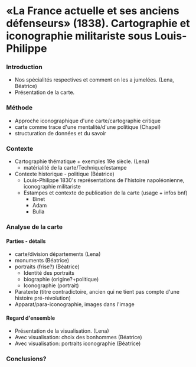 



# «La France actuelle et ses anciens défenseurs» (1838). Cartographie et iconographie militariste sous Louis-Philippe 

<!-- redemander la durée à Christina! -->



### Introduction

- Nos spécialités respectives et comment on les a jumelées. (Lena, Béatrice)
- Présentation de la carte.

### Méthode

- Approche iconographique d'une carte/cartographie critique
- carte comme trace d'une mentalité/d'une politique (Chapel)
- structuration de données et du savoir

### Contexte

- Cartographie thématique + exemples 19e siècle. (Lena)
  - matérialité de la carte/Technique/estampe
- Contexte historique - politique (Béatrice)
  - Louis-Philippe 1830's représentations de l'histoire napoléonienne, iconographie militariste
  - Estampes et contexte de publication de la carte (usage + infos bnf)
    - Binet
    - Adam
    - Bulla 

### Analyse de la carte

#### Parties - détails

- carte/division départements (Lena)
- monuments (Béatrice)
- portraits (frise?) (Béatrice)
  - Identité des portraits
  - biographie (origine?+politique)
  - Iconographie (portrait)
- Paratexte (titre contradictoire, ancien qui ne tient pas compte d'une histoire pré-révolution)
- Apparat/para-iconographie, images dans l'image

#### Regard d'ensemble

- Présentation de la visualisation. (Lena)
- Avec visualisation: choix des bonhommes (Béatrice)
- Avec visualisation: portraits iconographie (Béatrice)

### Conclusions?
